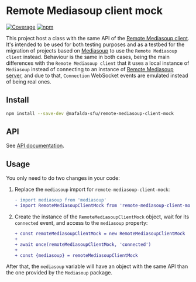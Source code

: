# Remote Mediasoup client mock

[![Coverage](https://img.shields.io/endpoint?url=https://gist.githubusercontent.com/mafalda-bot/27d772a9a3a8a945b34fd9676de40486/raw/Remote-Mediasoup-client-mock.json)](https://gist.github.com/Mafalda-bot/27d772a9a3a8a945b34fd9676de40486#file-Remote-Mediasoup-client-mock-json)
[![npm](https://img.shields.io/npm/v/@mafalda-sfu/remote-mediasoup-client-mock.svg)](https://www.npmjs.com/package/@mafalda-sfu/remote-mediasoup-client-mock)

This project host a class with the same API of the
[Remote Mediasoup client](https://mafalda.io/Remote-Mediasoup-client/). It's
intended to be used for both testing purposes and as a testbed for the migration
of projects based on [Mediasoup](https://mediasoup.org/) to use the
`Remote Mediasoup client` instead. Behaviour is the same in both cases, being
the main differences with the `Remote Mediasoup client` that it uses a local
instance of `Mediasoup` instead of connecting to an instance of
[Remote Mediasoup server](https://mafalda.io/Remote-Mediasoup-server/), and due
to that, `Connection` WebSocket events are emulated instead of being real ones.

## Install

```sh
npm install --save-dev @mafalda-sfu/remote-mediasoup-client-mock
```

## API

See [API documentation](/docs/API.md).

## Usage

You only need to do two changes in your code:

1. Replace the `mediasoup` import for `remote-mediasoup-client-mock`:

   ```diff
   - import mediasoup from 'mediasoup'
   + import RemoteMediasoupClientMock from 'remote-mediasoup-client-mock'
   ```

2. Create the instance of the `RemoteMediasoupClientMock` object, wait for its
   `connected` event, and access to the `mediasoup` property:

   ```diff
   + const remoteMediasoupClientMock = new RemoteMediasoupClientMock
   +
   + await once(remoteMediasoupClientMock, 'connected')
   +
   + const {mediasoup} = remoteMediasoupClientMock
   ```

After that, the `mediasoup` variable will have an object with the same API than
the one provided by the `Mediasoup` package.
